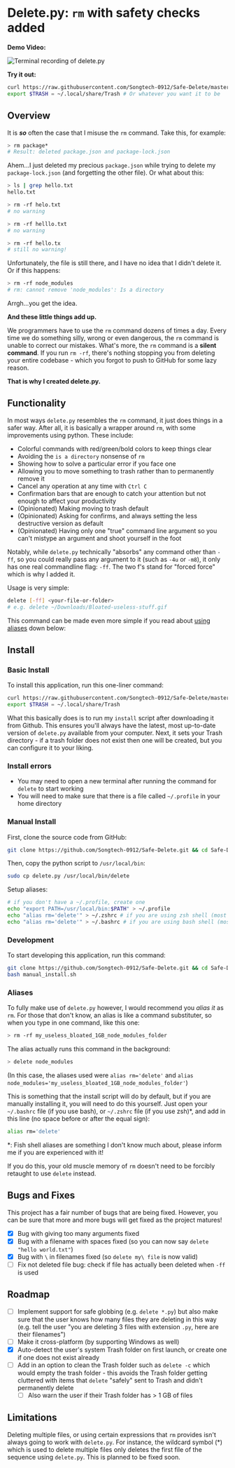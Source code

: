# Delete.py: `rm` with safety checks added

**Demo Video:**

![Terminal recording of delete.py](./assets/Demo.gif)

**Try it out:**

```bash
curl https://raw.githubusercontent.com/Songtech-0912/Safe-Delete/master/install.sh | bash
export $TRASH = ~/.local/share/Trash # Or whatever you want it to be
```

## Overview

It is ***so*** often the case that I misuse the `rm` command. Take this, for example:

```bash
> rm package*
# Result: deleted package.json and package-lock.json
```

Ahem...I just deleted my precious `package.json` while trying to delete my `package-lock.json` (and forgetting the other file). Or what about this:

```bash
> ls | grep hello.txt
hello.txt

> rm -rf helo.txt
# no warning

> rm -rf helllo.txt
# no warning

> rm -rf hello.tx
# still no warning!
```

Unfortunately, the file is still there, and I have no idea that I didn't delete it. Or if this happens:

```bash
> rm -rf node_modules
# rm: cannot remove 'node_modules': Is a directory
```

Arrgh...you get the idea.

**And these little things add up.**

We programmers have to use the `rm` command dozens of times a day. Every time we do something silly, wrong or even dangerous, the `rm` command is unable to correct our mistakes. What's more, the `rm` command is a **silent command**. If you run `rm -rf`, there's nothing stopping you from deleting your entire codebase - which you forgot to push to GitHub for some lazy reason.

**That is why I created delete.py.**

## Functionality

In most ways `delete.py` resembles the `rm` command, it just does things in a safer way. After all, it is basically a wrapper around `rm`, with some improvements using python. These include:

* Colorful commands with red/green/bold colors to keep things clear
* Avoiding the `is a directory` nonsense of `rm`
* Showing how to solve a particular error if you face one
* Allowing you to move something to trash rather than to permanently remove it
* Cancel any operation at any time with `Ctrl C`
* Confirmation bars that are enough to catch your attention but not enough to affect your productivity
* (Opinionated) Making moving to trash default
* (Opinionated) Asking for confirms, and always setting the less destructive version as default
* (Opinionated) Having only one "true" command line argument so you can't mistype an argument and shoot yourself in the foot

Notably, while `delete.py` technically "absorbs" any command other than `-ff`, so you could really pass any argument to it (such as `-4u` or `-m8`), it only has one real commandline flag: `-ff`. The two f's stand for "forced force" which is why I added it.

Usage is very simple:

```bash
delete [-ff] <your-file-or-folder>
# e.g. delete ~/Downloads/Bloated-useless-stuff.gif
```

This command can be made even more simple if you read about [using aliases](#aliases) down below:

## Install

### Basic Install

To install this application, run this one-liner command:

```bash
curl https://raw.githubusercontent.com/Songtech-0912/Safe-Delete/master/install.sh | bash
export $TRASH = ~/.local/share/Trash
```

What this basically does is to run my `install` script after downloading it from Github. This ensures you'll always have the latest, most up-to-date version of `delete.py` available from your computer. Next, it sets your Trash directory - if a trash folder does not exist then one will be created, but you can configure it to your liking.

### Install errors

* You may need to open a new terminal after running the command for `delete` to start working
* You will need to make sure that there is a file called `~/.profile` in your home directory

### Manual Install

First, clone the source code from GitHub:

```bash
git clone https://github.com/Songtech-0912/Safe-Delete.git && cd Safe-Delete
```

Then, copy the python script to `/usr/local/bin`:

```bash
sudo cp delete.py /usr/local/bin/delete
```

Setup aliases:

```bash
# if you don't have a ~/.profile, create one
echo "export PATH=/usr/local/bin:$PATH" > ~/.profile
echo "alias rm='delete'" > ~/.zshrc # if you are using zsh shell (most MacOS)
echo "alias rm='delete'" > ~/.bashrc # if you are using bash shell (most GNU/Linux)
```

### Development

To start developing this application, run this command:

```bash
git clone https://github.com/Songtech-0912/Safe-Delete.git && cd Safe-Delete
bash manual_install.sh
```

### Aliases

To fully make use of `delete.py` however, I would recommend you *alias it* as `rm`. For those that don't know, an alias is like a command substituter, so when you type in one command, like this one:

```bash
> rm -rf my_useless_bloated_1GB_node_modules_folder
```

The alias actually runs this command in the background:

```bash
> delete node_modules
```

(In this case, the aliases used were `alias rm='delete'` and `alias node_modules='my_useless_bloated_1GB_node_modules_folder'`)

This is something that the install script will do by default, but if you are manually installing it, you will need to do this yourself. Just open your `~/.bashrc` file (if you use bash), or `~/.zshrc` file (if you use zsh)\*, and add in this line (no space before or after the equal sign):

```bash
alias rm='delete'
```

\*: Fish shell aliases are something I don't know much about, please inform me if you are experienced with it!

If you do this, your old muscle memory of `rm` doesn't need to be forcibly retaught to use `delete` instead.

## Bugs and Fixes

This project has a fair number of bugs that are being fixed. However, you can be sure that more and more bugs will get fixed as the project matures!

- [x] Bug with giving too many arguments fixed
- [x] Bug with a filename with spaces fixed (so you can now say `delete "hello world.txt"`)
- [x] Bug with `\` in filenames fixed (so `delete my\ file` is now valid)
- [ ] Fix not deleted file bug: check if file has actually been deleted when `-ff` is used

## Roadmap

- [ ] Implement support for safe globbing (e.g. `delete *.py`) but also make sure that the user knows how many files they are deleting in this way (e.g. tell the user "you are deleting 3 files with extension `.py`, here are their filenames")
- [ ] Make it cross-platform (by supporting Windows as well)
- [x] Auto-detect the user's system Trash folder on first launch, or create one if one does not exist already
- [ ] Add in an option to clean the Trash folder such as `delete -c` which would empty the trash folder - this avoids the Trash folder getting cluttered with items that `delete` "safely" sent to Trash and didn't permanently delete
  - [ ] Also warn the user if their Trash folder has > 1 GB of files

## Limitations

Deleting multiple files, or using certain expressions that `rm` provides isn't always going to work with `delete.py`. For instance, the wildcard symbol (\*) which is used to delete multiple files only deletes the first file of the sequence using `delete.py`. This is planned to be fixed soon.
